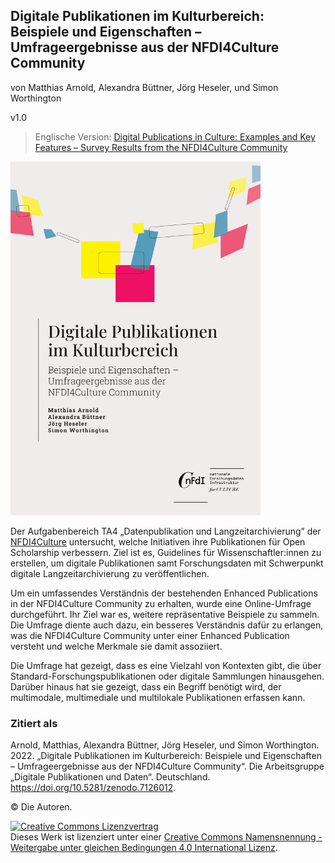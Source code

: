 ## Digitale Publikationen im Kulturbereich: Beispiele und Eigenschaften – Umfrageergebnisse aus der NFDI4Culture Community

von Matthias Arnold, Alexandra Büttner, Jörg Heseler, und Simon Worthington

v1.0

 > Englische Version: [Digital Publications in Culture: Examples and Key Features – Survey Results from the NFDI4Culture Community](https://tibhannover.github.io/digital-publications-in-culture-survey-results/)

<picture>
 <source media="(prefers-color-scheme: dark)" srcset="cover/cover-small.jpg">
 <source media="(prefers-color-scheme: light)" srcset="cover/cover-small.jpg">
 <img alt="publication cover" src="cover/cover-small.jpg">
</picture>

Der Aufgabenbereich TA4 „Datenpublikation und Langzeitarchivierung” der [NFDI4Culture](https://nfdi4culture.de/) untersucht, welche Initiativen ihre Publikationen für Open Scholarship verbessern. Ziel ist es, Guidelines für Wissenschaftler:innen zu erstellen, um digitale Publikationen samt Forschungsdaten mit Schwerpunkt digitale Langzeitarchivierung zu veröffentlichen.

Um ein umfassendes Verständnis der bestehenden Enhanced Publications in der NFDI4Culture Community zu erhalten, wurde eine Online-Umfrage durchgeführt. Ihr Ziel war es, weitere repräsentative Beispiele zu sammeln. Die Umfrage diente auch dazu, ein besseres Verständnis dafür zu erlangen, was die NFDI4Culture Community unter einer Enhanced Publication versteht und welche Merkmale sie damit assoziiert.

Die Umfrage hat gezeigt, dass es eine Vielzahl von Kontexten gibt, die über Standard-Forschungspublikationen oder digitale Sammlungen hinausgehen. Darüber hinaus hat sie gezeigt, dass ein Begriff benötigt wird, der multimodale, multimediale und multilokale Publikationen erfassen kann.

### Zitiert als

Arnold, Matthias, Alexandra Büttner, Jörg Heseler, und Simon Worthington. 2022. „Digitale Publikationen im Kulturbereich: Beispiele und Eigenschaften – Umfrageergebnisse aus der NFDI4Culture Community“. Die Arbeitsgruppe „Digitale Publikationen und Daten“. Deutschland. https://doi.org/10.5281/zenodo.7126012.

© Die Autoren. 

<a rel="license" href="http://creativecommons.org/licenses/by-sa/4.0/"><img alt="Creative Commons Lizenzvertrag" style="border-width:0" src="https://i.creativecommons.org/l/by-sa/4.0/88x31.png" /></a><br />Dieses Werk ist lizenziert unter einer <a rel="license" href="http://creativecommons.org/licenses/by-sa/4.0/">Creative Commons Namensnennung - Weitergabe unter gleichen Bedingungen 4.0 International Lizenz</a>.

